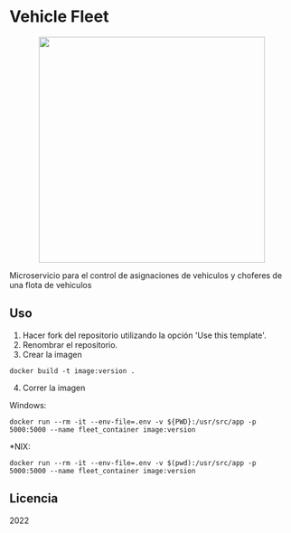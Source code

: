 # Vehicle Fleet

<div style="text-align:center"><img src="https://1.bp.blogspot.com/-RetvqN6I-wU/YKvDoCYDlHI/AAAAAAAAShc/4NkBNcvLpK8UCS14kTDx7Flx1TxhhLBCgCLcBGAsYHQ/s800/ZF-Vehiculos-Comerciales-Ligeros.jpg" width="400"/></div>

Microservicio para el control de asignaciones de vehiculos y choferes de una flota de vehiculos

## Uso

1. Hacer fork del repositorio utilizando la opción 'Use this template'.
2. Renombrar el repositorio.
3. Crear la imagen
```shell
docker build -t image:version .
```
4. Correr la imagen

Windows:
```
docker run --rm -it --env-file=.env -v ${PWD}:/usr/src/app -p 5000:5000 --name fleet_container image:version
```
*NIX:
```
docker run --rm -it --env-file=.env -v $(pwd):/usr/src/app -p 5000:5000 --name fleet_container image:version
```

## Licencia

2022
